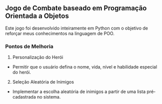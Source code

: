 ## Jogo de Combate baseado em Programação Orientada a Objetos
Este jogo foi desenvolvido inteiramente em Python com o objetivo de reforçar meus conhecimentos na linguagem de POO.

### Pontos de Melhoria

1. Personalização do Herói

* Permitir que o usuário defina o nome, vida, nível e habilidade especial do herói.

2. Seleção Aleatória de Inimigos

* Implementar a escolha aleatória de inimigos a partir de uma lista pré-cadastrada no sistema.